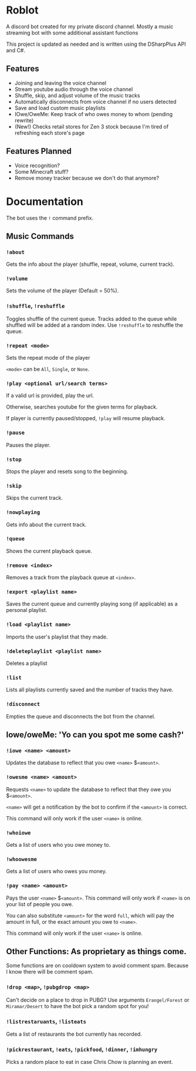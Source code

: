# Roblot

A discord bot created for my private discord channel. Mostly a music streaming bot with some additional assistant functions

This project is updated as needed and is written using the DSharpPlus API and C#.

## Features

* Joining and leaving the voice channel
* Stream youtube audio through the voice channel
* Shuffle, skip, and adjust volume of the music tracks
* Automatically disconnects from voice channel if no users detected
* Save and load custom music playlists
* IOwe/OweMe: Keep track of who owes money to whom (pending rewrite)
* (New!) Checks retail stores for Zen 3 stock because I'm tired of refreshing each store's page

## Features Planned

* Voice recognition?
* Some Minecraft stuff?
* Remove money tracker because we don't do that anymore?

# Documentation

The bot uses the `!` command prefix.

## Music Commands

### `!about`

Gets the info about the player (shuffle, repeat, volume, current track).

### `!volume`

Sets the volume of the player (Default = 50%).

### `!shuffle`, `!reshuffle`

Toggles shuffle of the current queue. Tracks added to the queue while shuffled will be added at a random index.
Use `!reshuffle` to reshuffle the queue.

### `!repeat <mode>`

Sets the repeat mode of the player

`<mode>` can be `All`, `Single`, or `None`.

### `!play <optional url/search terms>`

If a valid url is provided, play the url.

Otherwise, searches youtube for the given terms for playback.

If player is currently paused/stopped, `!play` will resume playback.

### `!pause`

Pauses the player.

### `!stop`

Stops the player and resets song to the beginning.

### `!skip`

Skips the current track.

### `!nowplaying`

Gets info about the current track.

### `!queue`

Shows the current playback queue.

### `!remove <index>`

Removes a track from the playback queue at `<index>`.

### `!export <playlist name>`

Saves the current queue and currently playing song (if applicable) as a personal playlist.

### `!load <playlist name>`

Imports the user's playlist that they made.

### `!deleteplaylist <playlist name>`

Deletes a playlist

### `!list`

Lists all playlists currently saved and the number of tracks they have.

### `!disconnect`

Empties the queue and disconnects the bot from the channel.

## Iowe/oweMe: 'Yo can you spot me some cash?'

### `!iowe <name> <amount>` 

Updates the database to reflect that you owe `<name>` $`<amount>`.

### `!owesme <name> <amount>`

Requests `<name>` to update the database to reflect that they owe you $`<amount>`. 

`<name>` will get a notification by the bot to confirm if the `<amount>` is correct.

This command will only work if the user `<name>` is online.

### `!whoiowe`

Gets a list of users who you owe money to.

### `!whoowesme`

Gets a list of users who owes you money.

### `!pay <name> <amount>`

Pays the user `<name>` $`<amount>`. This command will only work if `<name>` is on your list of people you owe.

You can also substitute `<amount>` for the word `full`, which will pay the amount in full, or the exact amount you owe to `<name>`.

This command will only work if the user `<name>` is online.

## Other Functions: As proprietary as things come.

Some functions are on cooldown system to avoid comment spam. Because I know there will be comment spam.

### `!drop <map>`, `!pubgdrop <map>`

Can't decide on a place to drop in PUBG? Use arguments `Erangel/Forest` or `Miramar/Desert` to have the bot pick a random spot for you!

### `!listrestaruants`, `!listeats`

Gets a list of restaurants the bot currently has recorded.

### `!pickrestaurant`, `!eats`, `!pickfood`, `!dinner`, `!imhungry`

Picks a random place to eat in case Chris Chow is planning an event.

